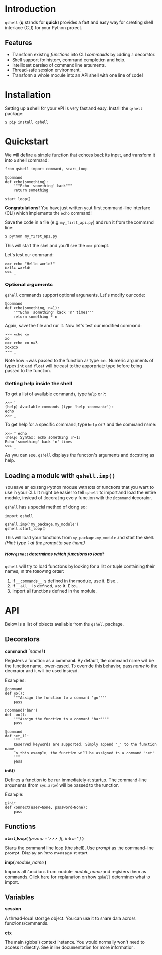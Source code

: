 # Introduction

`qshell` (**q** stands for **quick**) provides a fast and easy way for creating shell interface (CLI) for your Python project.

## Features
* Transform existing *functions* into CLI *commands* by adding a decorator.
* Shell support for history, command completion and help.
* Intelligent parsing of command line arguments.
* Thread-safe session environment.
* Transform a whole module into an API shell with one line of code!

# Installation
Setting up a shell for your API is very fast and easy. Install the `qshell` package:

    $ pip install qshell

# Quickstart
We will define a simple function that echoes back its input, and transform it into a shell command:

    from qshell import command, start_loop

    @command
    def echo(something):
        """Echo 'something' back"""
        return something

    start_loop()

**Congratulations!** You have just written yout first command-line interface (CLI) which implements the `echo` command!

Save the code in a file (e.g. `my_first_api.py`) and run it from the command line:

    $ python my_first_api.py

This will start the shel and you'll see the `>>>` prompt.

Let's test our command:

    >>> echo "Hello world!"
    Hello world!
    >>> _

### Optional arguments

`qshell` commands support optional arguments. Let's modify our code:

    @command
    def echo(something, n=1):
        """Echo 'something' back 'n' times"""
        return something * n

Again, save the file and run it. Now let's test our modified command:

    >>> echo xo
    xo
    >>> echo xo n=3
    xoxoxo
    >>> _

Note how `n` was passed to the function as type `int`. Numeric arguments of types `int` and `float` will be cast to the apporpriate type before being passed to the function.

### Getting help inside the shell
To get a list of available commands, type `help` or `?`:

    >>> ?
    (help) Available commands (type 'help <command>'):
    echo
    >>> _

To get help for a specific command, type `help` or `?` and the command name:

    >>> ? echo
    (help) Syntax: echo something [n=1]
    Echo 'something' back 'n' times
    >>> _

As you can see, `qshell` displays the function's arguments and docstring as help.

## Loading a module with `qshell.imp()`
You have an existing Python module with lots of functions that you want to use in your CLI. It might be easier to tell `qshell` to import and load the entire module, instead of decorating every function with the `@command` decorator.

`qshell` has a special method of doing so:

    import qshell

    qshell.imp('my_package.my_module')
    qshell.start_loop()

This will load your functions from `my_package.my_module` and start the shell.  *(Hint: type `?` at the prompt to see them!)*

##### <a name="loading-with-imp"></a>How `qshell` determines which functions to load?
`qshell` will try to load functions by looking for a list or tuple containing their names, in the following order:

1. If `__commands__` is defined in the module, use it. Else...
2. If `__all__` is defined, use it. Else...
3. Import all functions defined in the module.

# API
Below is a list of objects available from the `qshell` package.

## Decorators
**command(** *[name]* **)**

Registers a function as a command.
By default, the command name will be the function name, lower-cased. To override this behavior, pass *name* to the decorator and it will be used instead.

  Examples:

    @command
    def go():
        """Assign the function to a command 'go'"""
        pass

    @command('bar')
    def foo():
        """Assign the function to a command 'bar'"""
        pass

    @command
    def set_():
        """
        Reserved keywords are supported. Simply append '_' to the function name.
        In this example, the function will be assigned to a command 'set'.
        """
        pass

**init()**

Defines a function to be run immediately at startup. The command-line arguments (from `sys.argv`) will be passed to the function.

  Example:

    @init
    def connect(user=None, password=None):
        pass

## Functions
**start_loop(** *[prompt='>>> '][, intro='']* **)**

Starts the command line loop (the shell). Use *prompt* as the command-line prompt. Display an *intro* message at start.

**imp(** *module_name* **)**

Imports all functions from module *module_name* and registers them as commands. Click [here](#loading-with-imp) for explanation on how `qshell` determines what to import.

## Variables
**session**

A thread-local storage object. You can use it to share data across functions/commands.

**ctx**

The main (global) context instance. You would normally won't need to access it directly. See inline documentation for more information.
